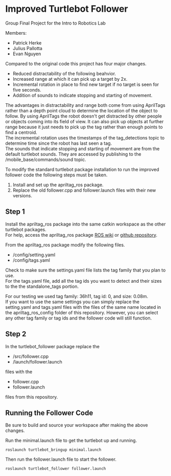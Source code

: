 # Improved Turtlebot Follower
Group Final Project for the Intro to Robotics Lab

Members:
* Patrick Herke
* Julius Pallotta
* Evan Nguyen

Compared to the original code this project has four major changes.
* Reduced distractability of the following beahvior.
* Increased range at which it can pick up a target by 2x.
* Incremental rotation in place to find new target if no target is seen for five seconds.
* Addition of sounds to indicate stopping and starting of movement.

The advantages in distractability and range both come from using AprilTags rather than a depth point cloud to determine the location of the object to follow.
By using AprilTags the robot doesn't get distracted by other people or objects coming into its field of view. It can also pick up objects at further range because it just needs to pick up the tag rather than enough points to find a centroid.\
The incremental rotation uses the timestamps of the tag_detections topic to determine time since the robot has last seen a tag.\
The sounds that indicate stopping and starting of movement are from the default turtlebot sounds. They are accessed by publishing to the /mobile_base/commands/sound topic.

To modify the standard turtlebot package installation to run the improved follower code the following steps must be taken.

1. Install and set up the apriltag_ros package.
2. Replace the old follower.cpp and follower.launch files with their new versions.

## Step 1
Install the apriltag_ros package into the same catkin workspace as the other turtlebot packages.\
For help, access the apriltag_ros package [ROS wiki](http://wiki.ros.org/apriltag_ros) or [github repository](https://github.com/AprilRobotics/apriltag_ros).

From the apriltag_ros package modify the following files.
* /config/setting.yaml
* /config/tags.yaml

Check to make sure the settings.yaml file lists the tag family that you plan to use.\
For the tags.yaml file, add all the tag ids you want to detect and their sizes to the the standalone_tags portion.

For our testing we used tag family: 36h11, tag id: 0, and size: 0.08m.\
If you want to use the same settings you can simply replace the setting.yaml and tags.yaml files with the files of the same name located in the apriltag_ros_config folder of this repository.
However, you can select any other tag family or tag ids and the follower code will still function.


## Step 2  
In the turtlebot_follower package replace the
* /src/follower.cpp
* /launch/follower.launch

files with the
* follower.cpp
* follower.launch

files from this repository.

## Running the Follower Code
Be sure to build and source your workspace after making the above changes.

Run the minimal.launch file to get the turtlebot up and running.
```
roslaunch turtlebot_bringup minimal.launch
```

Then run the follower.launch file to start the follower.
```
roslaunch turtlebot_follower follower.launch
```
